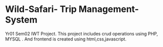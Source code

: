# Wild-Safari- Trip Management-System
Yr01 Sem02 IWT Project. This project includes crud operations using PHP, MYSQL . And frontend is created using html,css,javascript.
